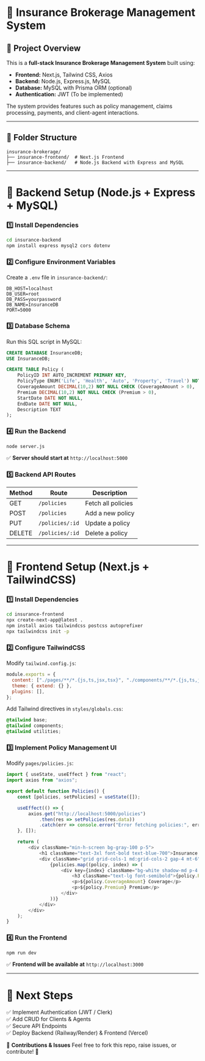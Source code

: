 # 🚀 Insurance Brokerage Management System

## 📌 Project Overview
This is a **full-stack Insurance Brokerage Management System** built using:

- **Frontend:** Next.js, Tailwind CSS, Axios
- **Backend:** Node.js, Express.js, MySQL
- **Database:** MySQL with Prisma ORM (optional)
- **Authentication:** JWT (To be implemented)

The system provides features such as policy management, claims processing, payments, and client-agent interactions.

---

## 📂 Folder Structure
```
insurance-brokerage/
├── insurance-frontend/  # Next.js Frontend
├── insurance-backend/   # Node.js Backend with Express and MySQL
```

---

# 🔧 Backend Setup (Node.js + Express + MySQL)
### **1️⃣ Install Dependencies**
```sh
cd insurance-backend
npm install express mysql2 cors dotenv
```

### **2️⃣ Configure Environment Variables**
Create a `.env` file in `insurance-backend/`:
```env
DB_HOST=localhost
DB_USER=root
DB_PASS=yourpassword
DB_NAME=InsuranceDB
PORT=5000
```

### **3️⃣ Database Schema**
Run this SQL script in MySQL:
```sql
CREATE DATABASE InsuranceDB;
USE InsuranceDB;

CREATE TABLE Policy (
    PolicyID INT AUTO_INCREMENT PRIMARY KEY,
    PolicyType ENUM('Life', 'Health', 'Auto', 'Property', 'Travel') NOT NULL,
    CoverageAmount DECIMAL(10,2) NOT NULL CHECK (CoverageAmount > 0),
    Premium DECIMAL(10,2) NOT NULL CHECK (Premium > 0),
    StartDate DATE NOT NULL,
    EndDate DATE NOT NULL,
    Description TEXT
);
```

### **4️⃣ Run the Backend**
```sh
node server.js
```

✅ **Server should start at** `http://localhost:5000`

### **5️⃣ Backend API Routes**
| Method | Route | Description |
|--------|----------------|------------------|
| GET    | `/policies`    | Fetch all policies |
| POST   | `/policies`    | Add a new policy |
| PUT    | `/policies/:id` | Update a policy |
| DELETE | `/policies/:id` | Delete a policy |

---

# 🎨 Frontend Setup (Next.js + TailwindCSS)
### **1️⃣ Install Dependencies**
```sh
cd insurance-frontend
npx create-next-app@latest .
npm install axios tailwindcss postcss autoprefixer
npx tailwindcss init -p
```

### **2️⃣ Configure TailwindCSS**
Modify `tailwind.config.js`:
```js
module.exports = {
  content: ["./pages/**/*.{js,ts,jsx,tsx}", "./components/**/*.{js,ts,jsx,tsx}"],
  theme: { extend: {} },
  plugins: [],
};
```
Add Tailwind directives in `styles/globals.css`:
```css
@tailwind base;
@tailwind components;
@tailwind utilities;
```

### **3️⃣ Implement Policy Management UI**
Modify `pages/policies.js`:
```js
import { useState, useEffect } from "react";
import axios from "axios";

export default function Policies() {
    const [policies, setPolicies] = useState([]);

    useEffect(() => {
        axios.get("http://localhost:5000/policies")
            .then(res => setPolicies(res.data))
            .catch(err => console.error("Error fetching policies:", err));
    }, []);

    return (
        <div className="min-h-screen bg-gray-100 p-5">
            <h1 className="text-3xl font-bold text-blue-700">Insurance Policies</h1>
            <div className="grid grid-cols-1 md:grid-cols-2 gap-4 mt-6">
                {policies.map((policy, index) => (
                    <div key={index} className="bg-white shadow-md p-4 rounded-lg">
                        <h3 className="text-lg font-semibold">{policy.PolicyType}</h3>
                        <p>${policy.CoverageAmount} Coverage</p>
                        <p>${policy.Premium} Premium</p>
                    </div>
                ))}
            </div>
        </div>
    );
}
```

### **4️⃣ Run the Frontend**
```sh
npm run dev
```
✅ **Frontend will be available at** `http://localhost:3000`

---

# 🚀 Next Steps
✅ Implement Authentication (JWT / Clerk)  
✅ Add CRUD for Clients & Agents  
✅ Secure API Endpoints  
✅ Deploy Backend (Railway/Render) & Frontend (Vercel)  

📌 **Contributions & Issues**
Feel free to fork this repo, raise issues, or contribute! 🎉


